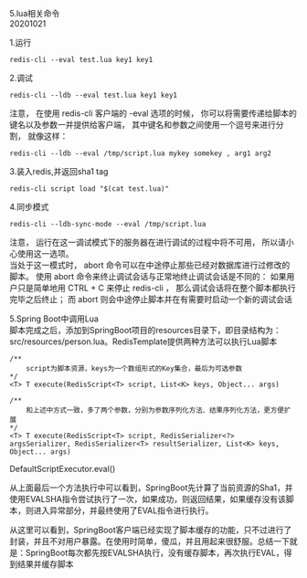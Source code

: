 5.lua相关命令  
20201021

1.运行  
```
redis-cli --eval test.lua key1 key1
```

2.调试 
``` 
redis-cli --ldb --eval test.lua key1 key1
```
注意， 在使用 redis-cli 客户端的 -eval 选项的时候， 你可以将需要传递给脚本的键名以及参数一并提供给客户端， 其中键名和参数之间使用一个逗号来进行分割， 就像这样：
```
redis-cli --ldb --eval /tmp/script.lua mykey somekey , arg1 arg2
```
  
3.装入redis,并返回sha1 tag  
```
redis-cli script load "$(cat test.lua)"
```

4.同步模式  
```
redis-cli --ldb-sync-mode --eval /tmp/script.lua
```
注意， 运行在这一调试模式下的服务器在进行调试的过程中将不可用， 所以请小心使用这一选项。   
当处于这一模式时， abort 命令可以在中途停止那些已经对数据库进行过修改的脚本。 使用 abort 命令来终止调试会话与正常地终止调试会话是不同的： 如果用户只是简单地用 CTRL + C 来停止 redis-cli ， 那么调试会话将在整个脚本都执行完毕之后终止； 而 abort 则会中途停止脚本并在有需要时启动一个新的调试会话

5.Spring Boot中调用Lua  
脚本完成之后，添加到SpringBoot项目的resources目录下，即目录结构为：src/resources/person.lua。RedisTemplate提供两种方法可以执行Lua脚本

```
/**
    script为脚本资源，keys为一个数组形式的Key集合，最后为可选参数
*/
<T> T execute(RedisScript<T> script, List<K> keys, Object... args)

/**
    和上述中方式一致，多了两个参数，分别为参数序列化方法、结果序列化方法，更方便扩展
*/
<T> T execute(RedisScript<T> script, RedisSerializer<?> argsSerializer, RedisSerializer<T> resultSerializer, List<K> keys, Object... args)
```

DefaultScriptExecutor.eval()

从上面最后一个方法执行中可以看到，SpringBoot先计算了当前资源的Sha1，并使用EVALSHA指令尝试执行了一次，如果成功，则返回结果，如果缓存没有该脚本，则进入异常部分，并最终使用了EVAL指令进行执行。

从这里可以看到，SpringBoot客户端已经实现了脚本缓存的功能，只不过进行了封装，并且不对用户暴露。在使用时简单，傻瓜，并且用起来很舒服。总结一下就是：SpringBoot每次都先按EVALSHA执行，没有缓存脚本，再次执行EVAL，得到结果并缓存脚本
